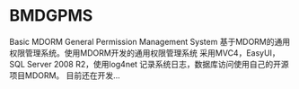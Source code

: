 # BMDGPMS
Basic MDORM General Permission Management System 基于MDORM的通用权限管理系统。使用MDORM开发的通用权限管理系统
采用MVC4，EasyUI，SQL Server 2008 R2，使用log4net 记录系统日志，数据库访问使用自己的开源项目MDORM。
目前还在开发...
